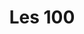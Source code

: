 ---
title: "Les 100"
description: "Mes 100 disques préférés de tous les temps"
slug: "les100"
image: "les100.jpg"
style:
    background: "#2a9d8f"
    color: "#fff"
---